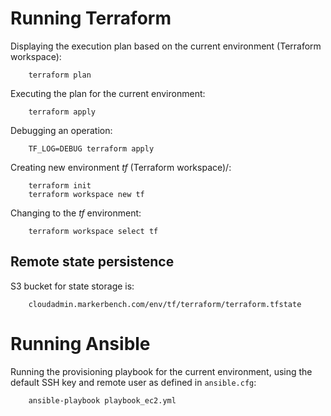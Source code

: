 # Running Terraform

Displaying the execution plan based on the current environment (Terraform workspace):

        terraform plan
        
Executing the plan for the current environment:

        terraform apply
        
Debugging an operation:

        TF_LOG=DEBUG terraform apply

Creating new environment _tf_ (Terraform workspace)/:

        terraform init
        terraform workspace new tf

Changing to the _tf_ environment:

        terraform workspace select tf

## Remote state persistence
S3 bucket for state storage is:

        cloudadmin.markerbench.com/env/tf/terraform/terraform.tfstate

# Running Ansible

Running the provisioning playbook for the current environment, using the default SSH key and remote user as defined in `ansible.cfg`:

        ansible-playbook playbook_ec2.yml
